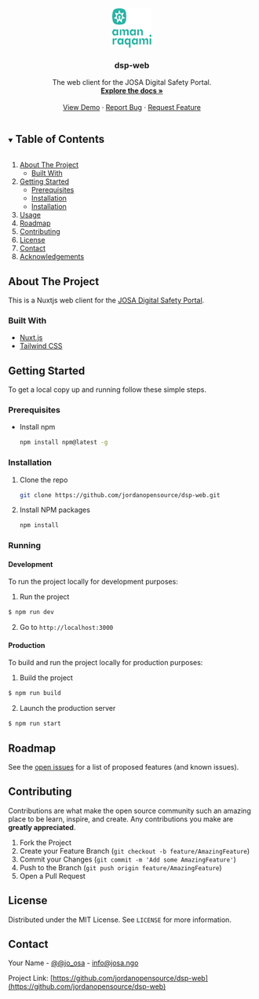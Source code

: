 <!-- PROJECT LOGO -->
<br />
<p align="center">
  <a href="https://github.com/jordanopensource/dsp-web">
    <img src=".github/images/logo.svg" alt="Logo" width="80" height="80">
  </a>

  <h3 align="center">dsp-web</h3>

  <p align="center">
     The web client for the JOSA Digital Safety Portal.
    <br />
    <a href="https://github.com/jordanopensource/dsp-web"><strong>Explore the docs »</strong></a>
    <br />
    <br />
    <a href="https://github.com/jordanopensource/dsp-web">View Demo</a>
    ·
    <a href="https://github.com/jordanopensource/dsp-web/issues">Report Bug</a>
    ·
    <a href="https://github.com/jordanopensource/dsp-web/issues">Request Feature</a>
  </p>
</p>



<!-- TABLE OF CONTENTS -->
<details open="open">
  <summary><h2 style="display: inline-block">Table of Contents</h2></summary>
  <ol>
    <li>
      <a href="#about-the-project">About The Project</a>
      <ul>
        <li><a href="#built-with">Built With</a></li>
      </ul>
    </li>
    <li>
      <a href="#getting-started">Getting Started</a>
      <ul>
        <li><a href="#prerequisites">Prerequisites</a></li>
        <li><a href="#installation">Installation</a></li>
        <li><a href="#running">Installation</a></li>
      </ul>
    </li>
    <li><a href="#usage">Usage</a></li>
    <li><a href="#roadmap">Roadmap</a></li>
    <li><a href="#contributing">Contributing</a></li>
    <li><a href="#license">License</a></li>
    <li><a href="#contact">Contact</a></li>
    <li><a href="#acknowledgements">Acknowledgements</a></li>
  </ol>
</details>



<!-- ABOUT THE PROJECT -->
## About The Project

This is a Nuxtjs web client for the [JOSA Digital Safety Portal](https://amanraqami.org).

### Built With

* [Nuxt.js](https://nuxtjs.org)
* [Tailwind CSS](https://tailwindcss.com/)

<!-- GETTING STARTED -->
## Getting Started

To get a local copy up and running follow these simple steps.

### Prerequisites

* Install npm

  ```sh
  npm install npm@latest -g
  ```

### Installation

1. Clone the repo
   ```sh
   git clone https://github.com/jordanopensource/dsp-web.git
   ```
2. Install NPM packages
   ```sh
   npm install
   ```

### Running

#### Development

To run the project locally for development purposes:

1. Run the project

```sh
$ npm run dev
```

2. Go to `http://localhost:3000`


#### Production

To build and run the project locally for production purposes:

1. Build the project

```sh
$ npm run build
```

2. Launch the production server

```sh
$ npm run start
```

<!-- ROADMAP -->
## Roadmap

See the [open issues](https://github.com/jordanopensource/dsp-web/issues) for a list of proposed features (and known issues).



<!-- CONTRIBUTING -->
## Contributing

Contributions are what make the open source community such an amazing place to be learn, inspire, and create. Any contributions you make are **greatly appreciated**.

1. Fork the Project
2. Create your Feature Branch (`git checkout -b feature/AmazingFeature`)
3. Commit your Changes (`git commit -m 'Add some AmazingFeature'`)
4. Push to the Branch (`git push origin feature/AmazingFeature`)
5. Open a Pull Request



<!-- LICENSE -->
## License

Distributed under the MIT License. See `LICENSE` for more information.



<!-- CONTACT -->
## Contact

Your Name - [@@jo_osa](https://twitter.com/@jo_osa) - info@josa.ngo

Project Link: [https://github.com/jordanopensource/dsp-web](https://github.com/jordanopensource/dsp-web)